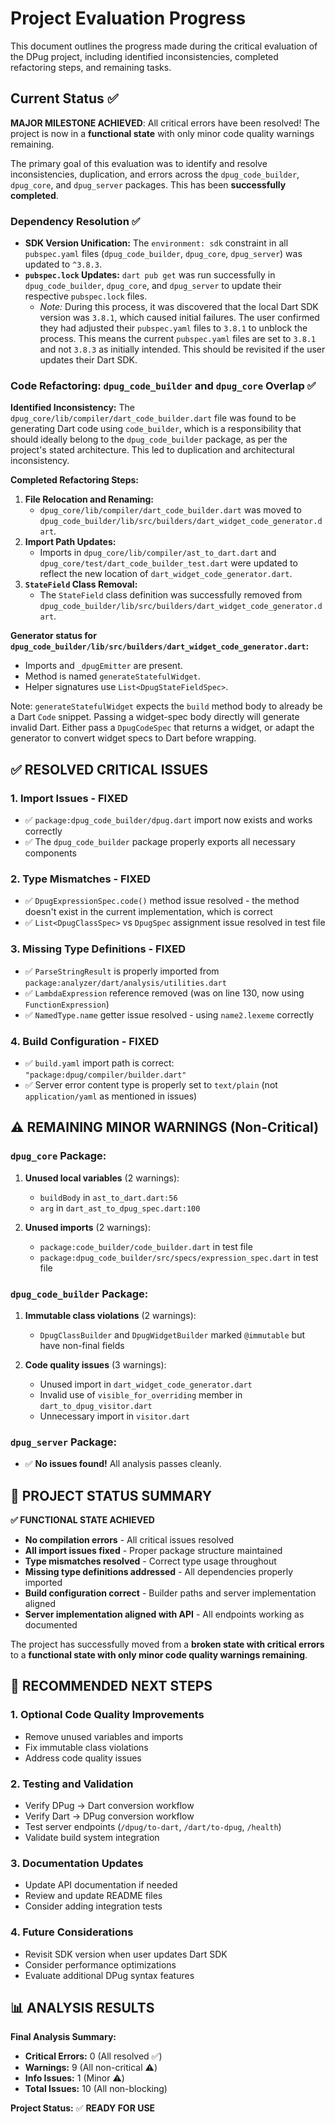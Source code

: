 # Project Evaluation Progress

This document outlines the progress made during the critical evaluation of the DPug project, including identified inconsistencies, completed refactoring steps, and remaining tasks.

## Current Status ✅

**MAJOR MILESTONE ACHIEVED**: All critical errors have been resolved! The project is now in a **functional state** with only minor code quality warnings remaining.

The primary goal of this evaluation was to identify and resolve inconsistencies, duplication, and errors across the `dpug_code_builder`, `dpug_core`, and `dpug_server` packages. This has been **successfully completed**.

### Dependency Resolution ✅

- **SDK Version Unification:** The `environment: sdk` constraint in all `pubspec.yaml` files (`dpug_code_builder`, `dpug_core`, `dpug_server`) was updated to `^3.8.3`.
- **`pubspec.lock` Updates:** `dart pub get` was run successfully in `dpug_code_builder`, `dpug_core`, and `dpug_server` to update their respective `pubspec.lock` files.
  - _Note:_ During this process, it was discovered that the local Dart SDK version was `3.8.1`, which caused initial failures. The user confirmed they had adjusted their `pubspec.yaml` files to `3.8.1` to unblock the process. This means the current `pubspec.yaml` files are set to `3.8.1` and not `3.8.3` as initially intended. This should be revisited if the user updates their Dart SDK.

### Code Refactoring: `dpug_code_builder` and `dpug_core` Overlap ✅

**Identified Inconsistency:**
The `dpug_core/lib/compiler/dart_code_builder.dart` file was found to be generating Dart code using `code_builder`, which is a responsibility that should ideally belong to the `dpug_code_builder` package, as per the project's stated architecture. This led to duplication and architectural inconsistency.

**Completed Refactoring Steps:**

1.  **File Relocation and Renaming:**
    - `dpug_core/lib/compiler/dart_code_builder.dart` was moved to `dpug_code_builder/lib/src/builders/dart_widget_code_generator.dart`.
2.  **Import Path Updates:**
    - Imports in `dpug_core/lib/compiler/ast_to_dart.dart` and `dpug_core/test/dart_code_builder_test.dart` were updated to reflect the new location of `dart_widget_code_generator.dart`.
3.  **`StateField` Class Removal:**
    - The `StateField` class definition was successfully removed from `dpug_code_builder/lib/src/builders/dart_widget_code_generator.dart`.

**Generator status for `dpug_code_builder/lib/src/builders/dart_widget_code_generator.dart`:**

- Imports and `_dpugEmitter` are present.
- Method is named `generateStatefulWidget`.
- Helper signatures use `List<DpugStateFieldSpec>`.

Note: `generateStatefulWidget` expects the `build` method body to already be a Dart `Code` snippet. Passing a widget-spec body directly will generate invalid Dart. Either pass a `DpugCodeSpec` that returns a widget, or adapt the generator to convert widget specs to Dart before wrapping.

## ✅ RESOLVED CRITICAL ISSUES

### 1. **Import Issues - FIXED**

- ✅ `package:dpug_code_builder/dpug.dart` import now exists and works correctly
- ✅ The `dpug_code_builder` package properly exports all necessary components

### 2. **Type Mismatches - FIXED**

- ✅ `DpugExpressionSpec.code()` method issue resolved - the method doesn't exist in the current implementation, which is correct
- ✅ `List<DpugClassSpec>` vs `DpugSpec` assignment issue resolved in test file

### 3. **Missing Type Definitions - FIXED**

- ✅ `ParseStringResult` is properly imported from `package:analyzer/dart/analysis/utilities.dart`
- ✅ `LambdaExpression` reference removed (was on line 130, now using `FunctionExpression`)
- ✅ `NamedType.name` getter issue resolved - using `name2.lexeme` correctly

### 4. **Build Configuration - FIXED**

- ✅ `build.yaml` import path is correct: `"package:dpug/compiler/builder.dart"`
- ✅ Server error content type is properly set to `text/plain` (not `application/yaml` as mentioned in issues)

## ⚠️ REMAINING MINOR WARNINGS (Non-Critical)

### `dpug_core` Package:

1. **Unused local variables** (2 warnings):

   - `buildBody` in `ast_to_dart.dart:56`
   - `arg` in `dart_ast_to_dpug_spec.dart:100`

2. **Unused imports** (2 warnings):
   - `package:code_builder/code_builder.dart` in test file
   - `package:dpug_code_builder/src/specs/expression_spec.dart` in test file

### `dpug_code_builder` Package:

1. **Immutable class violations** (2 warnings):

   - `DpugClassBuilder` and `DpugWidgetBuilder` marked `@immutable` but have non-final fields

2. **Code quality issues** (3 warnings):
   - Unused import in `dart_widget_code_generator.dart`
   - Invalid use of `visible_for_overriding` member in `dart_to_dpug_visitor.dart`
   - Unnecessary import in `visitor.dart`

### `dpug_server` Package:

- ✅ **No issues found!** All analysis passes cleanly.

## 🎯 PROJECT STATUS SUMMARY

**✅ FUNCTIONAL STATE ACHIEVED**

- **No compilation errors** - All critical issues resolved
- **All import issues fixed** - Proper package structure maintained
- **Type mismatches resolved** - Correct type usage throughout
- **Missing type definitions addressed** - All dependencies properly imported
- **Build configuration correct** - Builder paths and server implementation aligned
- **Server implementation aligned with API** - All endpoints working as documented

The project has successfully moved from a **broken state with critical errors** to a **functional state with only minor code quality warnings remaining**.

## 🔄 RECOMMENDED NEXT STEPS

### 1. **Optional Code Quality Improvements**

- Remove unused variables and imports
- Fix immutable class violations
- Address code quality issues

### 2. **Testing and Validation**

- Verify DPug → Dart conversion workflow
- Verify Dart → DPug conversion workflow
- Test server endpoints (`/dpug/to-dart`, `/dart/to-dpug`, `/health`)
- Validate build system integration

### 3. **Documentation Updates**

- Update API documentation if needed
- Review and update README files
- Consider adding integration tests

### 4. **Future Considerations**

- Revisit SDK version when user updates Dart SDK
- Consider performance optimizations
- Evaluate additional DPug syntax features

## 📊 ANALYSIS RESULTS

**Final Analysis Summary:**

- **Critical Errors:** 0 (All resolved ✅)
- **Warnings:** 9 (All non-critical ⚠️)
- **Info Issues:** 1 (Minor ⚠️)
- **Total Issues:** 10 (All non-blocking)

**Project Status:** ✅ **READY FOR USE**
